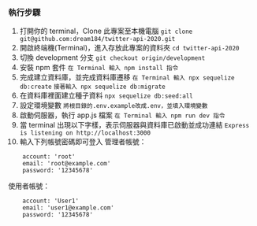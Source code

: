 ### 執行步驟
1. 打開你的 terminal，Clone 此專案至本機電腦
`git clone git@github.com:dream184/twitter-api-2020.git`
2. 開啟終端機(Terminal)，進入存放此專案的資料夾
`cd twitter-api-2020`
3. 切換 development 分支
`git checkout origin/development`
4. 安裝 npm 套件
`在 Terminal 輸入 npm install 指令`
5. 完成建立資料庫，並完成資料庫遷移
`在 Terminal 輸入 npx sequelize db:create`
`接著輸入 npx sequelize db:migrate`
6. 在資料庫裡面建立種子資料
`npx sequelize db:seed:all`
7. 設定環境變數
`將根目錄的.env.example改成.env，並填入環境變數`
8. 啟動伺服器，執行 app.js 檔案
`在 Terminal 輸入 npm run dev 指令`
8. 當 terminal 出現以下字樣，表示伺服器與資料庫已啟動並成功連結
`Express is listening on http://localhost:3000`
9. 輸入下列帳號密碼即可登入
管理者帳號：
```
    account: 'root'
    email: 'root@example.com'
    password: '12345678'

```
使用者帳號：
```
    account: 'User1'
    email: 'user1@example.com'
    password: '12345678'

```